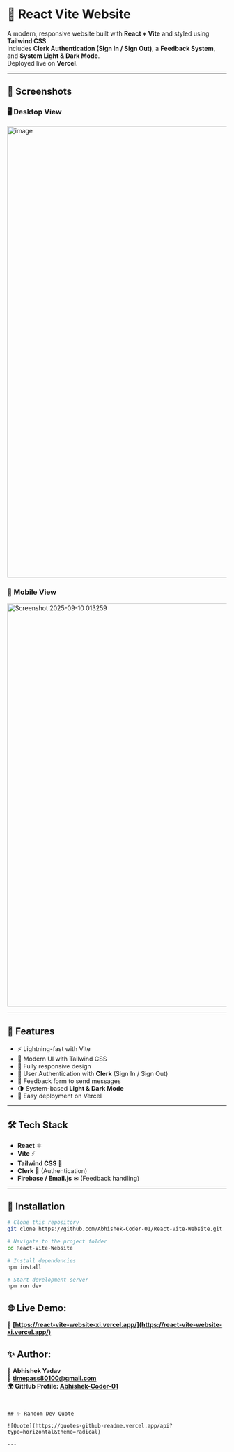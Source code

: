 # 🚀 React Vite Website

A modern, responsive website built with **React + Vite** and styled using **Tailwind CSS**.  
Includes **Clerk Authentication (Sign In / Sign Out)**, a **Feedback System**, and **System Light & Dark Mode**.  
Deployed live on **Vercel**.

---

## 📸 Screenshots  

### 🖥️ Desktop View  
<img width="1876" height="1036" alt="image" src="https://github.com/user-attachments/assets/63a891da-23e3-4c62-ac95-85b4b46ed5e1" />
 
### 📱 Mobile View  
<img width="576" height="925" alt="Screenshot 2025-09-10 013259" src="https://github.com/user-attachments/assets/7fcb12c6-342b-4585-bf19-86e1aa4cf405" />

---

## 📌 Features
- ⚡ Lightning-fast with Vite
- 🎨 Modern UI with Tailwind CSS
- 📱 Fully responsive design
- 🔑 User Authentication with **Clerk** (Sign In / Sign Out)
- 📝 Feedback form to send messages
- 🌗 System-based **Light & Dark Mode**
- 🔗 Easy deployment on Vercel

---

## 🛠️ Tech Stack
- **React** ⚛️  
- **Vite** ⚡  
- **Tailwind CSS** 🎨  
- **Clerk** 🔑 (Authentication)  
- **Firebase / Email.js** ✉ (Feedback handling)  

---

## 📂 Installation

```bash
# Clone this repository
git clone https://github.com/Abhishek-Coder-01/React-Vite-Website.git

# Navigate to the project folder
cd React-Vite-Website

# Install dependencies
npm install

# Start development server
npm run dev

```

## 🌐 Live Demo:
**🔗 [https://react-vite-website-xi.vercel.app/](https://react-vite-website-xi.vercel.app/)**

## ✨ Author:
**👤 Abhishek Yadav**<br>
**📧 timepass80100@gmail.com**<br>
**🌍 GitHub Profile: [Abhishek-Coder-01](https://github.com/Abhishek-Coder-01)**


```


## ✨ Random Dev Quote

![Quote](https://quotes-github-readme.vercel.app/api?type=horizontal&theme=radical)

---